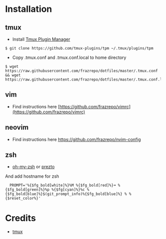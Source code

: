 # Installation
## tmux
* Install [Tmux Plugin Manager](https://github.com/tmux-plugins/tpm)
```
$ git clone https://github.com/tmux-plugins/tpm ~/.tmux/plugins/tpm
```
* Copy .tmux.conf and .tmux.conf.local to home directory
```
$ wget https://raw.githubusercontent.com/frazrepo/dotfiles/master/.tmux.conf && wget https://raw.githubusercontent.com/frazrepo/dotfiles/master/.tmux.conf.local
```
## vim 
* Find instructions here [https://github.com/frazrepo/vimrc](https://github.com/frazrepo/vimrc)

## neovim
* Find instructions here https://github.com/frazrepo/nvim-config

## zsh
* [oh-my-zsh](https://github.com/robbyrussell/oh-my-zsh/) or [prezto](https://github.com/sorin-ionescu/prezto)

And add hostname for zsh

```
  PROMPT='%{$fg_bold[white]%}%M %{$fg_bold[red]%}➜ %{$fg_bold[green]%}%p %{$fg[cyan]%}%c %{$fg_bold[blue]%}$(git_prompt_info)%{$fg_bold[blue]%} % %{$reset_color%}'
```

# Credits
* [tmux](https://github.com/gpakosz/.tmux)
